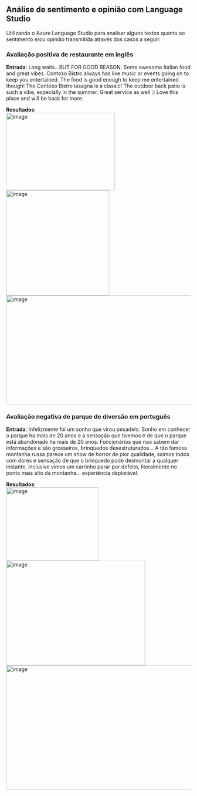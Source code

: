 ## Análise de sentimento e opinião com Language Studio
Utilizando o Azure Language Studio para analisar alguns textos quanto ao sentimento e/ou opinião transmitida através dos casos a seguir:

### Avaliação positiva de restaurante em inglês

**Entrada**: Long waits...BUT FOR GOOD REASON. Some awesome Italian food and great vibes. Contoso Bistro always has live music or events going on to keep you entertained. The food is good enough to keep me entertained though! The Contoso Bistro lasagna is a classic! The outdoor back patio is such a vibe, especially in the summer. Great service as well :) Love this place and will be back for more.

**Resultados**:  
<img width="297" height="211" alt="image" src="https://github.com/user-attachments/assets/546b9753-2d3c-429b-a7e7-0cdff774ddd6" />
<img width="281" height="287" alt="image" src="https://github.com/user-attachments/assets/d8dd53bb-bb7f-45aa-9ddc-b021b7cb6c9a" />
<img width="682" height="297" alt="image" src="https://github.com/user-attachments/assets/69a8cf29-8920-4248-a8cb-e18493f08816" />

### Avaliação negativa de parque de diversão em português

**Entrada**: Infelizmente foi um sonho que virou pesadelo. Sonho em conhecer o parque ha mais de 20 anos e a sensação que tivemos é de que o parque está abandonado ha mais de 20 anos. Funcionários que nao sabem dar informações e são grosseiros, brinquedos desestruturados... A tão famosa montanha russa parece um show de horror de pior qualidade, saímos todos com dores e sensação de que o brinquedo pode desmontar a qualquer instante, inclusive vimos um carrinho parar por defeito, literalmente no ponto mais alto da montanha... experiência deplorável.

**Resultados**:  
<img width="252" height="200" alt="image" src="https://github.com/user-attachments/assets/4609755c-879e-4930-803b-22ae747545f3" />
<img width="379" height="285" alt="image" src="https://github.com/user-attachments/assets/e745fa6b-9ec7-4379-ad4e-340222e6b722" />
<img width="784" height="339" alt="image" src="https://github.com/user-attachments/assets/d0c7d6b8-b1da-417c-8a9d-cb621f88c639" />
